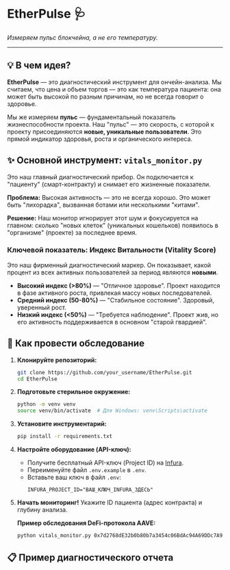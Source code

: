 # EtherPulse 🩺

*Измеряем пульс блокчейна, а не его температуру.*

---

## 💡 В чем идея?

**EtherPulse** — это диагностический инструмент для ончейн-анализа. Мы считаем, что цена и объем торгов — это как температура пациента: она может быть высокой по разным причинам, но не всегда говорит о здоровье.

Мы же измеряем **пульс** — фундаментальный показатель жизнеспособности проекта. Наш "пульс" — это скорость, с которой к проекту присоединяются **новые, уникальные пользователи**. Это прямой индикатор здоровья, роста и органического интереса.

## ✨ Основной инструмент: `vitals_monitor.py`

Это наш главный диагностический прибор. Он подключается к "пациенту" (смарт-контракту) и снимает его жизненные показатели.

**Проблема:** Высокая активность — это не всегда хорошо. Это может быть "лихорадка", вызванная ботами или несколькими "китами".

**Решение:** Наш монитор игнорирует этот шум и фокусируется на главном: сколько "новых клеток" (уникальных кошельков) появилось в "организме" (проекте) за последнее время.

### Ключевой показатель: Индекс Витальности (Vitality Score)

Это наш фирменный диагностический маркер. Он показывает, какой процент из всех активных пользователей за период являются **новыми**.

- **Высокий индекс (>80%)** — "Отличное здоровье". Проект находится в фазе активного роста, привлекая массу новых последователей.
- **Средний индекс (50-80%)** — "Стабильное состояние". Здоровый, уверенный рост.
- **Низкий индекс (<50%)** — "Требуется наблюдение". Проект жив, но его активность поддерживается в основном "старой гвардией".

## 🚀 Как провести обследование

1.  **Клонируйте репозиторий:**
    ```bash
    git clone https://github.com/your_username/EtherPulse.git
    cd EtherPulse
    ```

2.  **Подготовьте стерильное окружение:**
    ```bash
    python -m venv venv
    source venv/bin/activate  # Для Windows: venv\Scripts\activate
    ```

3.  **Установите инструментарий:**
    ```bash
    pip install -r requirements.txt
    ```

4.  **Настройте оборудование (API-ключ):**
    - Получите бесплатный API-ключ (Project ID) на [Infura](https://infura.io/).
    - Переименуйте файл `.env.example` в `.env`.
    - Вставьте ваш ключ в файл `.env`:
      ```
      INFURA_PROJECT_ID="ВАШ_КЛЮЧ_INFURA_ЗДЕСЬ"
      ```

5.  **Начать мониторинг!**
    Укажите ID пациента (адрес контракта) и глубину анализа.

    **Пример обследования DeFi-протокола AAVE:**
    ```bash
    python vitals_monitor.py 0x7d2768dE32b0b80b7a3454c06BdAc94A69DDc7A9 --blocks 1000
    ```

## 📋 Пример диагностического отчета
